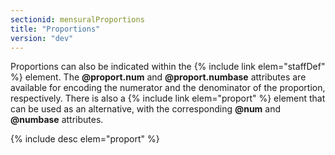 ```yaml
---
sectionid: mensuralProportions
title: "Proportions"
version: "dev"
---
```


Proportions can also be indicated within the {% include link elem="staffDef" %} element. The **@proport.num** and **@proport.numbase** attributes are available for encoding the numerator and the denominator of the proportion, respectively. There is also a {% include link elem="proport" %} element that can be used as an alternative, with the corresponding **@num** and **@numbase** attributes.

{% include desc elem="proport" %}
